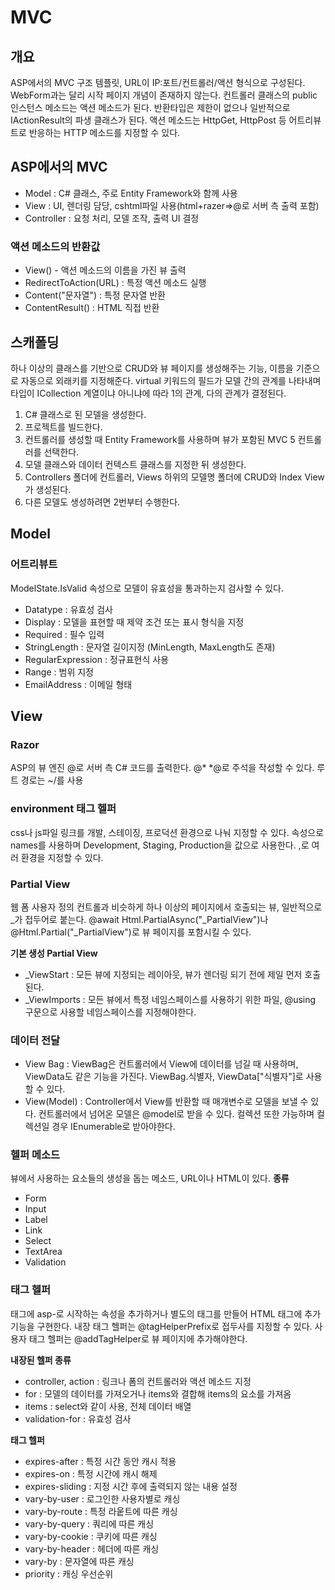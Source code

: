# MVC

## 개요
ASP에서의 MVC 구조 템플릿, URL이 IP:포트/컨트롤러/액션 형식으로 구성된다. WebForm과는 달리 시작 페이지 개념이 존재하지 않는다. 컨트롤러 클래스의 public 인스턴스 메소드는 액션 메소드가 된다. 반환타입은 제한이 없으나 일반적으로 IActionResult의 파생 클래스가 된다. 액션 메소드는 HttpGet, HttpPost 등 어트리뷰트로 반응하는 HTTP 메소드를 지정할 수 있다.

## ASP에서의 MVC
- Model : C# 클래스, 주로 Entity Framework와 함께 사용
- View : UI, 렌더링 담당, cshtml파일 사용(html+razer=>@로 서버 측 출력 포함)
- Controller : 요청 처리, 모델 조작, 출력 UI 결정

### 액션 메소드의 반환값
- View() - 액션 메소드의 이름을 가진 뷰 출력
- RedirectToAction(URL) : 특정 액션 메소드 실행
- Content("문자열") : 특정 문자열 반환
- ContentResult() : HTML 직접 반환

## 스캐폴딩
하나 이상의 클래스를 기반으로 CRUD와 뷰 페이지를 생성해주는 기능, 이름을 기준으로 자동으로 외래키를 지정해준다. virtual 키워드의 필드가 모델 간의 관계를 나타내며 타입이 ICollection 계열이냐 아니냐에 따라 1의 관계, 다의 관계가 결정된다. 

1. C# 클래스로 된 모델을 생성한다.
2. 프로젝트를 빌드한다.
3. 컨트롤러를 생성할 때 Entity Framework를 사용하며 뷰가 포함된 MVC 5 컨트롤러를 선택한다.
4. 모델 클래스와 데이터 컨텍스트 클래스를 지정한 뒤 생성한다.
5. Controllers 폴더에 컨트롤러, Views 하위의 모델명 폴더에 CRUD와 Index View가 생성된다.
6. 다른 모델도 생성하려면 2번부터 수행한다.

## Model
### 어트리뷰트
ModelState.IsValid 속성으로 모델이 유효성을 통과하는지 검사할 수 있다.
- Datatype : 유효성 검사
- Display : 모델을 표현할 때 제약 조건 또는 표시 형식을 지정
- Required : 필수 입력
- StringLength : 문자열 길이지정 (MinLength, MaxLength도 존재)
- RegularExpression : 정규표현식 사용
- Range : 범위 지정
- EmailAddress : 이메일 형태

## View
### Razor
ASP의 뷰 엔진 @로 서버 측 C# 코드를 출력한다. @* *@로 주석을 작성할 수 있다. 루트 경로는 ~/를 사용

### environment 태그 헬퍼
css나 js파일 링크를 개발, 스테이징, 프로덕션 환경으로 나눠 지정할 수 있다. 속성으로 names를 사용하며 Development, Staging, Production을 값으로 사용한다. ,로 여러 환경을 지정할 수 있다.

### Partial View
웹 폼 사용자 정의 컨트롤과 비슷하게 하나 이상의 페이지에서 호출되는 뷰, 일반적으로 _가 접두어로 붙는다. @await Html.PartialAsync("_PartialView")나 @Html.Partial("_PartialView")로 뷰 페이지를 포함시킬 수 있다.

**기본 생성 Partial View**   
- _ViewStart : 모든 뷰에 지정되는 레이아웃, 뷰가 렌더링 되기 전에 제일 먼저 호출된다.
- _ViewImports : 모든 뷰에서 특정 네임스페이스를 사용하기 위한 파일, @using 구문으로 사용할 네임스페이스를 지정해야한다.

### 데이터 전달
- View Bag : ViewBag은 컨트롤러에서 View에 데이터를 넘길 때 사용하며, ViewData도 같은 기능을 가진다. ViewBag.식별자, ViewData["식별자"]로 사용할 수 있다.
- View(Model) : Controller에서 View를 반환할 때 매개변수로 모델을 보낼 수 있다. 컨트롤러에서 넘어온 모델은 @model로 받을 수 있다. 컬렉션 또한 가능하며 컬렉션일 경우 IEnumerable로 받아야한다.

### 헬퍼 메소드
뷰에서 사용하는 요소들의 생성을 돕는 메소드, URL이나 HTML이 있다.
**종류**   
- Form
- Input
- Label
- Link
- Select
- TextArea
- Validation

### 태그 헬퍼
태그에 asp-로 시작하는 속성을 추가하거나 별도의 태그를 만들어 HTML 태그에 추가 기능을 구현한다. 내장 태그 헬퍼는 @tagHelperPrefix로 접두사를 지정할 수 있다. 사용자 태그 헬퍼는 @addTagHelper로 뷰 페이지에 추가해야한다.   

**내장된 헬퍼 종류**   
- controller, action : 링크나 폼의 컨트롤러와 액션 메소드 지정
- for : 모델의 데이터를 가져오거나 items와 결합해 items의 요소를 가져옴
- items : select와 같이 사용, 전체 데이터 배열
- validation-for : 유효성 검사

**<cache> 태그 헬퍼**   
- expires-after : 특정 시간 동안 캐시 적용
- expires-on : 특정 시간에 캐시 해제
- expires-sliding : 지정 시간 후에 출력되지 않는 내용 설정
- vary-by-user : 로그인한 사용자별로 캐싱
- vary-by-route : 특정 라웉트에 따른 캐싱
- vary-by-query : 쿼리에 따른 캐싱
- vary-by-cookie : 쿠키에 따른 캐싱
- vary-by-header : 헤더에 따른 캐싱
- vary-by : 문자열에 따른 캐싱
- priority : 캐싱 우선순위